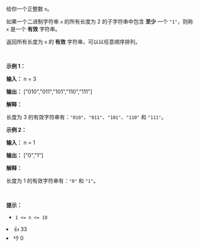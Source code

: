 <p>给你一个正整数 <code>n</code>。</p>

<p>如果一个二进制字符串 <code>x</code> 的所有长度为 2 的<span data-keyword="substring-nonempty">子字符串</span>中包含 <strong>至少</strong> 一个 <code>"1"</code>，则称 <code>x</code> 是一个<strong> 有效</strong> 字符串。</p>

<p>返回所有长度为 <code>n</code> 的<strong> 有效</strong> 字符串，可以以任意顺序排列。</p>

<p>&nbsp;</p>

<p><strong class="example">示例 1：</strong></p>

<div class="example-block"> 
 <p><strong>输入：</strong> <span class="example-io">n = 3</span></p> 
</div>

<p><strong>输出：</strong> <span class="example-io">["010","011","101","110","111"]</span></p>

<p><strong>解释：</strong></p>

<p>长度为 3 的有效字符串有：<code>"010"</code>、<code>"011"</code>、<code>"101"</code>、<code>"110"</code> 和 <code>"111"</code>。</p>

<p><strong class="example">示例 2：</strong></p>

<div class="example-block"> 
 <p><strong>输入：</strong> <span class="example-io">n = 1</span></p> 
</div>

<p><strong>输出：</strong> <span class="example-io">["0","1"]</span></p>

<p><strong>解释：</strong></p>

<p>长度为 1 的有效字符串有：<code>"0"</code> 和 <code>"1"</code>。</p>

<p>&nbsp;</p>

<p><strong>提示：</strong></p>

<ul> 
 <li><code>1 &lt;= n &lt;= 18</code></li> 
</ul>

<div><li>👍 33</li><li>👎 0</li></div>